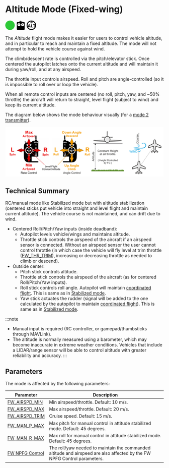 # Altitude Mode (Fixed-wing)

[<img src="../../assets/site/difficulty_easy.png" title="Easy to fly" width="30px" />](../getting_started/flight_modes.md#key_difficulty)&nbsp;[<img src="../../assets/site/remote_control.svg" title="Manual/Remote control required" width="30px" />](../getting_started/flight_modes.md#key_manual)&nbsp;[<img src="../../assets/site/altitude_icon.svg" title="Altitude required (e.g. Baro, Rangefinder)" width="30px" />](../getting_started/flight_modes.md#altitude_only)

The *Altitude* flight mode makes it easier for users to control vehicle altitude, and in particular to reach and maintain a fixed altitude. The mode will not attempt to hold the vehicle course against wind.

The climb/descent rate is controlled via the pitch/elevator stick. Once centered the autopilot latches onto the current altitude and will maintain it during yaw/roll, and at any airspeed. 

The throttle input controls airspeed.  Roll and pitch are angle-controlled (so it is impossible to roll over or loop the vehicle).

When all remote control inputs are centered (no roll, pitch, yaw, and ~50% throttle) the aircraft will return to straight, level flight (subject to wind) and keep its current altitude.

The diagram below shows the mode behaviour visually (for a [mode 2 transmitter](../getting_started/rc_transmitter_receiver.md#transmitter_modes)).

![Altitude Control FW](../../assets/flight_modes/altitude_control_mode_fw.png)

## Technical Summary

RC/manual mode like Stabilized mode but with altitude stabilization (centered sticks put vehicle into straight and level flight and maintain current altitude). The vehicle course is not maintained, and can drift due to wind.

* Centered Roll/Pitch/Yaw inputs (inside deadband):
  * Autopilot levels vehicle/wings and maintains altitude.
  * Throttle stick controls the airspeed of the aircraft if an airspeed sensor is connected. Without an airspeed sensor the user cannot control throttle (in which case the vehicle will fly level at trim throttle ([FW_THR_TRIM](../advanced_config/parameter_reference.md#FW_THR_TRIM)), increasing or decreasing throttle as needed to climb or descend).
* Outside center:
  * Pitch stick controls altitude.
  * Throttle stick controls the airspeed of the aircraft (as for centered Roll/Pitch/Yaw inputs).
  * Roll stick controls roll angle. Autopilot will maintain [coordinated flight](https://en.wikipedia.org/wiki/Coordinated_flight).
    This is same as in [Stabilized mode](../flight_modes/stabilized_fw.md).
  * Yaw stick actuates the rudder (signal will be added to the one calculated by the autopilot to maintain [coordinated flight](https://en.wikipedia.org/wiki/Coordinated_flight)).
    This is same as in [Stabilized mode](../flight_modes/stabilized_fw.md).

:::note
* Manual input is required (RC controller, or gamepad/thumbsticks through MAVLink).
* The altitude is normally measured using a barometer, which may become inaccurate in extreme weather conditions.
  Vehicles that include a LIDAR/range sensor will be able to control altitude with greater reliability and accuracy. 
:::

## Parameters

The mode is affected by the following parameters:

Parameter | Description
--- | ---
<a id="FW_AIRSPD_MIN"></a>[FW_AIRSPD_MIN](../advanced_config/parameter_reference.md#FW_AIRSPD_MIN) | Min airspeed/throttle. Default: 10 m/s.
<a id="FW_AIRSPD_MAX"></a>[FW_AIRSPD_MAX](../advanced_config/parameter_reference.md#FW_AIRSPD_MAX) | Max airspeed/throttle. Default: 20 m/s.
<a id="FW_AIRSPD_TRIM"></a>[FW_AIRSPD_TRIM](../advanced_config/parameter_reference.md#FW_AIRSPD_TRIM) | Cruise speed. Default: 15 m/s.
<a id="FW_MAN_P_MAX"></a>[FW_MAN_P_MAX](../advanced_config/parameter_reference.md#FW_MAN_P_MAX) | Max pitch for manual control in attitude stabilized mode. Default: 45 degrees.
<a id="FW_MAN_R_MAX"></a>[FW_MAN_R_MAX](../advanced_config/parameter_reference.md#FW_MAN_R_MAX) | Max roll for manual control in attitude stabilized mode. Default: 45 degrees.
<a id="FW_NPFG_CONTROL"></a>[FW NPFG Control](../advanced_config/parameter_reference.md#fw-npfg-control) | The roll/yaw needed to maintain the commanded altitude and airspeed are also affected by the FW NPFG Control parameters. 


<!-- 
FW notes: 
FW position controller is basically 2 independent pieces
* L1 is for navigation - determines the roll and yaw needed to achieve the desired waypoint (or loiter)
* TECS is for speed and height control - determines throttle and elevator position needed to achieve the commanded altitude and airspeed
Overall that gives you an attitude setpoint (roll, pitch, yaw) and throttle which is sent off to the attitude controller
-->
